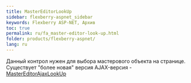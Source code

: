 ```yaml
---
title: MasterEditorLookUp
sidebar: flexberry-aspnet_sidebar
keywords: Flexberry ASP-NET, Архив
toc: true
permalink: ru/fa_master-editor-look-up.html
folder: products/flexberry-aspnet/
lang: ru
---
```


Данный контрол нужен для выбора мастерового объекта на странице. Существует "более новая" версия AJAX-версия - [MasterEditorAjaxLookUp](fa_master-editor-ajax-lookup.html)
